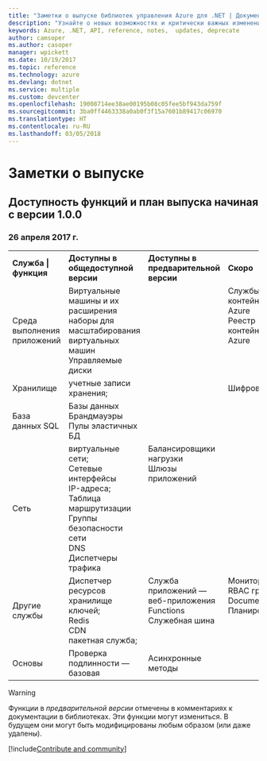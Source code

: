 ```yaml
---
title: "Заметки о выпуске библиотек управления Azure для .NET | Документация Майкрософт"
description: "Узнайте о новых возможностях и критически важных изменениях в библиотеках управления Azure для .NET."
keywords: Azure, .NET, API, reference, notes,  updates, deprecate
author: camsoper
ms.author: casoper
manager: wpickett
ms.date: 10/19/2017
ms.topic: reference
ms.technology: azure
ms.devlang: dotnet
ms.service: multiple
ms.custom: devcenter
ms.openlocfilehash: 19008714ee38ae00195b08c05fee5bf943da759f
ms.sourcegitcommit: 3ba0ff4463338a0ab0f3f15a7601b89417c06970
ms.translationtype: HT
ms.contentlocale: ru-RU
ms.lasthandoff: 03/05/2018
---
```

# <a name="release-notes"></a>Заметки о выпуске 

## <a name="feature-availability-and-road-map-as-of-version-100"></a>Доступность функций и план выпуска начиная с версии 1.0.0 ##
### <a name="april-26-2017"></a>26 апреля 2017 г.

<table>
  <tr>
    <th align="left">Служба | функция</th>
    <th align="left">Доступны в общедоступной версии</th>
    <th align="left">Доступны в предварительной версии</th>
    <th align="left">Скоро</th>
  </tr>
  <tr>
    <td>Среда выполнения приложений</td>
    <td>Виртуальные машины и их расширения<br>наборы для масштабирования виртуальных машин<br>Управляемые диски</td>
    <td></td>
    <td valign="top">Службы контейнеров Azure<br>Реестр контейнеров Azure</td>
  </tr>
  <tr>
    <td>Хранилище</td>
    <td>учетные записи хранения;</td>
    <td></td>
    <td>Шифрование</td>
  </tr>
  <tr>
    <td>База данных SQL</td>
    <td>Базы данных<br>Брандмауэры<br>Пулы эластичных БД</td>
    <td></td>
    <td valign="top"></td>
  </tr>
  <tr>
    <td>Сеть</td>
    <td>виртуальные сети;<br>Сетевые интерфейсы<br>IP-адреса;<br>Таблица маршрутизации<br>Группы безопасности сети<br>DNS<br>Диспетчеры трафика</td>
    <td valign="top">Балансировщики нагрузки<br>Шлюзы приложений</td>
    <td valign="top"></td>
  </tr>
  <tr>
    <td>Другие службы</td>
    <td>Диспетчер ресурсов<br>хранилище ключей;<br>Redis<br>CDN<br>пакетная служба;</td>
    <td valign="top">Служба приложений — веб-приложения<br>Functions<br>Служебная шина</td>
    <td valign="top">Мониторинг<br>RBAC графа<br>DocumentDB<br>Планировщик</td>
  </tr>
  <tr>
    <td>Основы</td>
    <td>Проверка подлинности — базовая</td>
    <td>Асинхронные методы</td>
    <td valign="top"></td>
  </tr>
</table>

> [!WARNING] 
> Функции в *предварительной версии* отмечены в комментариях к документации в библиотеках. Эти функции могут измениться. В будущем они могут быть модифицированы любым образом (или даже удалены).

[!include[Contribute and community](includes/contribute.md)]
